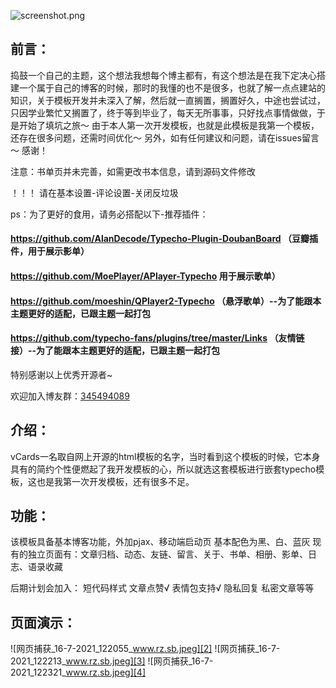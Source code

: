 ![screenshot.png][1]
## 前言：
捣鼓一个自己的主题，这个想法我想每个博主都有，有这个想法是在我下定决心搭建一个属于自己的博客的时候，那时的我懂的也不是很多，也就了解一点点建站的知识，关于模板开发并未深入了解，然后就一直搁置，搁置好久，中途也尝试过，只因学业繁忙又搁置了，终于等到毕业了，每天无所事事，只好找点事情做做，于是开始了填坑之旅～
由于本人第一次开发模板，也就是此模板是我第一个模板，还存在很多问题，还需时间优化～
另外，如有任何建议和问题，请在issues留言～
感谢！

注意：书单页并未完善，如需更改书本信息，请到源码文件修改

！！！ 请在基本设置-评论设置-关闭反垃圾


ps：为了更好的食用，请务必搭配以下-推荐插件：
#### https://github.com/AlanDecode/Typecho-Plugin-DoubanBoard （豆瓣插件，用于展示影单）
#### https://github.com/MoePlayer/APlayer-Typecho 用于展示歌单）
#### https://github.com/moeshin/QPlayer2-Typecho （悬浮歌单）--为了能跟本主题更好的适配，已跟主题一起打包
#### https://github.com/typecho-fans/plugins/tree/master/Links （友情链接）--为了能跟本主题更好的适配，已跟主题一起打包
特别感谢以上优秀开源者~

欢迎加入博友群：<a href="https://jq.qq.com/?_wv=1027&k=xK9A9ZGL">345494089</a>
## 介绍：
vCards一名取自网上开源的html模板的名字，当时看到这个模板的时候，它本身具有的简约个性便燃起了我开发模板的心，所以就选这套模板进行嵌套typecho模板，这也是我第一次开发模板，还有很多不足。

## 功能：
该模板具备基本博客功能，外加pjax、移动端启动页
基本配色为黑、白、蓝灰
现有的独立页面有：文章归档、动态、友链、留言、关于、书单、相册、影单、日志、语录收藏

后期计划会加入：
短代码样式
文章点赞√
表情包支持√
隐私回复
私密文章等等



## 页面演示：
![网页捕获_16-7-2021_122055_www.rz.sb.jpeg][2]
![网页捕获_16-7-2021_122213_www.rz.sb.jpeg][3]
![网页捕获_16-7-2021_122321_www.rz.sb.jpeg][4]




  [1]: https://cdn.jsdelivr.net/gh/irozhi/irils-imgs/usr/uploads/2021/07/2342695856.png
  [2]: https://cdn.jsdelivr.net/gh/irozhi/irils-imgs/usr/uploads/2021/07/1481835310.jpeg
  [3]: https://cdn.jsdelivr.net/gh/irozhi/irils-imgs/usr/uploads/2021/07/2944046976.jpeg
  [4]: https://cdn.jsdelivr.net/gh/irozhi/irils-imgs/usr/uploads/2021/07/1717459389.jpeg
